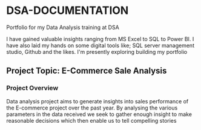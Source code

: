 # DSA-DOCUMENTATION
Portfolio for my  Data Analysis training at DSA 

I have gained valuable insights ranging from MS Excel to SQL to Power BI. I have also laid my hands on some digital tools like; SQL server management studio, Github and the likes. I'm presently exploring building my portfolio 

## Project Topic: E-Commerce Sale Analysis

### Project Overview
Data analysis project aims to generate insights into sales performance of the E-commerce project over the past year. By analysing the various parameters in the data received we seek to gather enough insight to make reasonable decisions which then enable us to tell compelling stories 

